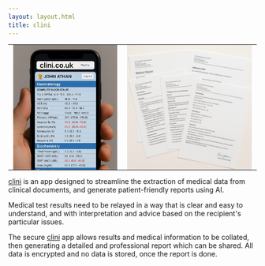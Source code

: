 ```yaml
---
layout: layout.html
title: clini
---
```


<style>
  .image-table {
    width: 100%;
    border-collapse: collapse;
    text-align: center;
  }

  .image-table img {
    max-height: 400px;
    height: auto;
    width: auto;
    object-fit: contain;
    display: block;
    margin: 0 auto;
  }

  .image-table td {
    vertical-align: middle;
    padding: 0 10px;
  }

  @media (max-width: 600px) {
    .image-table {
      display: block;
    }

    .image-table tr {
      display: flex;
      flex-direction: column;
    }

    .image-table td {
      padding-bottom: 10px;
    }
  }
</style>

<table class="image-table">
  <tr>
    <td><img src="/assets/images/phonedemo.jpg" alt="Image 1"></td>
    <td><img src="/assets/images/reportdemo.jpg" alt="Image 2"></td>
  </tr>
</table>

[clini](https://www.clini.co.uk) is an app designed to streamline the extraction of medical data from clinical documents, and generate patient-friendly reports using AI. 

Medical test results need to be relayed in a way that is clear and easy to understand, and with interpretation and advice based on the recipient's particular issues.

The secure [clini]((https://www.clini.co.uk)) app allows results and medical information to be collated, then generating a detailed and professional report which can be shared. All data is encrypted and no data is stored, once the report is done.
